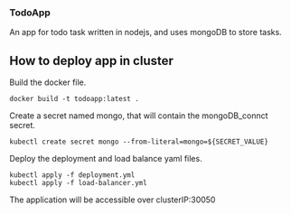 ### TodoApp

An app for todo task written in nodejs, and uses mongoDB to store tasks.

## How to deploy app in cluster

Build the docker file.

```docker
docker build -t todoapp:latest .
```

Create a secret named mongo, that will contain the mongoDB_connct secret.

```kubectl
kubectl create secret mongo --from-literal=mongo=${SECRET_VALUE}
```

Deploy the deployment and load balance yaml files.

```docker
kubectl apply -f deployment.yml
kubectl apply -f load-balancer.yml
```

The application will be accessible over clusterIP:30050
